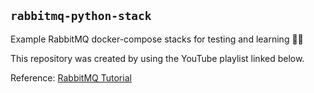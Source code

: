 ## `rabbitmq-python-stack`

Example RabbitMQ docker-compose stacks for testing and learning 🚀🐇

This repository was created by using the YouTube playlist linked below.

Reference: [RabbitMQ Tutorial](https://youtube.com/playlist?list=PLalrWAGybpB-UHbRDhFsBgXJM1g6T4IvO&si=Wknp4RcnAcUmM2HZ)
